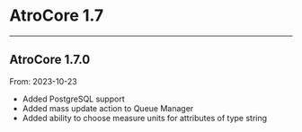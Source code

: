 # AtroCore 1.7


---

## AtroCore 1.7.0
From: 2023-10-23

* Added PostgreSQL support
* Added mass update action to Queue Manager
* Added ability to choose measure units for attributes of type string
